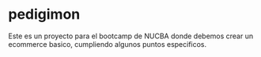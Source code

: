 # pedigimon

Este es un proyecto para el bootcamp de NUCBA donde debemos crear un ecommerce basico, cumpliendo algunos puntos especificos.
